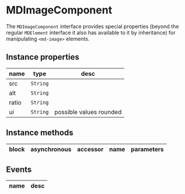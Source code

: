 # MDImageComponent
The `MDImageComponent` interface provides special properties (beyond the regular `MDElement` interface it also has available to it by inheritance) for manipulating `<md-image>` elements.

## Instance properties

name|type|desc
---|---|---
src|`String`|
alt|`String`|
ratio|`String`|
ui|`String`|possible values rounded

## Instance methods

block| asynchronous | accessor| name| parameters
---| --- | ---| ---| ---

## Events

name|desc
---|---
